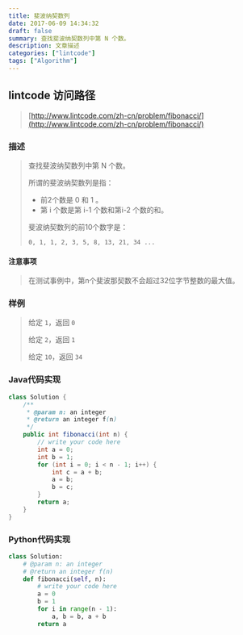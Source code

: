 ```yaml
---
title: 斐波纳契数列
date: 2017-06-09 14:34:32
draft: false
summary: 查找斐波纳契数列中第 N 个数。
description: 文章描述
categories: ["lintcode"]
tags: ["Algorithm"]
---
```



## lintcode 访问路径

> [http://www.lintcode.com/zh-cn/problem/fibonacci/](http://www.lintcode.com/zh-cn/problem/fibonacci/)

### 描述

> 查找斐波纳契数列中第 N 个数。
> 
> 所谓的斐波纳契数列是指：
> 
> * 前2个数是 0 和 1 。
> * 第 i 个数是第 i-1 个数和第i-2 个数的和。
> 
> 斐波纳契数列的前10个数字是：
> 
> ``0, 1, 1, 2, 3, 5, 8, 13, 21, 34 ...``

#### 注意事项

> 在测试事例中，第n个斐波那契数不会超过32位字节整数的最大值。

### 样例

> 给定 `1`，返回 `0`
>
> 给定 `2`，返回 `1`
>
> 给定 `10`，返回 `34`

### Java代码实现

```java
class Solution {
    /**
     * @param n: an integer
     * @return an integer f(n)
     */
    public int fibonacci(int n) {
        // write your code here
        int a = 0;
        int b = 1;
        for (int i = 0; i < n - 1; i++) {
            int c = a + b;
            a = b;
            b = c;
        }
        return a;
    }
}
```

### Python代码实现

```python
class Solution:
    # @param n: an integer
    # @return an integer f(n)
    def fibonacci(self, n):
        # write your code here
        a = 0
        b = 1
        for i in range(n - 1):
            a, b = b, a + b
        return a
```